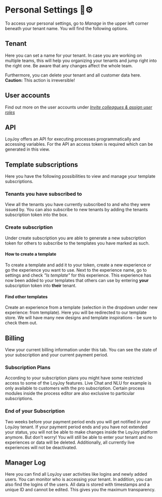 # Personal Settings 👤⚙️

To access your personal settings, go to *Manage* in the upper left corner beneath your tenant name. You will find the following options. 

## Tenant
Here you can set a name for your tenant. In case you are working on multiple teams, this will help you organizing your tenants and jump right into the right one. Be aware that any changes affect the whole team. 

Furthermore, you can delete your tenant and all customer data here. <br>**Caution:** This action is irreversible!</br>

## User accounts 
Find out more on the user accounts under [*Invite colleagues & assign user roles*](/getting_started/roles/roles.md)

## API
LoyJoy offers an API for executing processes programmatically and accessing variables. For the API an access token is required which can be generated in this view.

## Template subscriptions 
Here you have the following possibilities to view and manage your template subscriptions. 

### Tenants you have subscribed to 
View all the tenants you have currently subscribed to and who they were issued by. You can also subscribe to new tenants by adding the tenants subscription token into the box. 

### Create subscription
Under create subscription you are able to generate a new subscription token for others to subscribe to the templates you have marked as such. 
	
#### How to create a template
To create a template and add it to your token, create a new experience or go the experience you want to use. Next to the experience name, go to settings and check *"Is template"* for this experience. This experience has now been added to your templates that others can use by entering **your** subscription token into **their** tenant. 

#### Find other templates 
Create an experience from a template (selection in the dropdown under new experience: from template). Here you will be redirected to our template store. We will have many new designs and template inspirations - be sure to check them out.

## Billing 
View your current billing information under this tab. You can see the state of your subscription and your current payment period. 

### Subscription Plans 
According to your subscription plans you might have some restricted access to some of the LoyJoy features. Live Chat and NLU for example is only available to customers with the pro subscription. Certain process modules inside the process editor are also exclusive to particular subscriptions. 

### End of your Subscription 
Two weeks before your payment period ends you will get notified in your LoyJoy tenant. If your payment period ends and you have not extended your status, you will not be able to make changes inside the LoyJoy platform anymore. But don’t worry! You will still be able to enter your tenant and no experiences or data will be deleted. Additionally, all currently live experiences will not be deactivated. 

## Manager Log 
Here you can find all LoyJoy user activities like logins and newly added users. You can monitor who is accessing your tenant. In addition, you can also find the logins of the users. All data is stored with timestamps and a unique ID and cannot be edited. This gives you the maximum transparency.

